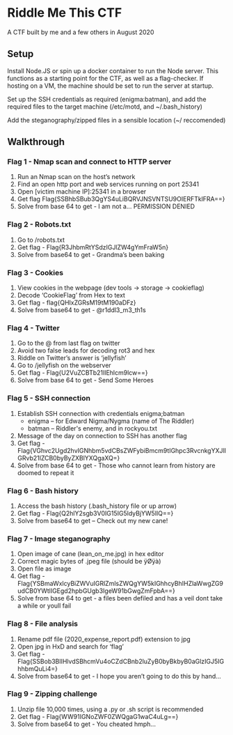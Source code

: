 # Riddle Me This CTF
A CTF built by me and a few others in August 2020

## Setup
Install Node.JS or spin up a docker container to run the Node server. This functions as a starting point for the CTF, as well as a flag-checker. If hosting on a VM, the machine should be set to run the server at startup.

Set up the SSH credentials as required (enigma:batman), and add the required files to the target machine (/etc/motd, and ~/.bash_history)

Add the steganography/zipped files in a sensible location (~/ reccomended)

## Walkthrough
### Flag 1 - Nmap scan and connect to HTTP server
1.	Run an Nmap scan on the host’s network
2.	Find an open http port and web services running on port 25341
3.	Open [victim machine IP]:25341 in a browser
4.	Get flag Flag{SSBhbSBub3QgYS4uLiBQRVJNSVNTSU9OIERFTklFRA==}
5.	Solve from base 64 to get - I am not a... PERMISSION DENIED

### Flag 2 - Robots.txt
1.	Go to /robots.txt
2.	Get flag - Flag{R3JhbmRtYSdzIGJlZW4gYmFraW5n}
3.	Solve from base64 to get - Grandma’s been baking

### Flag 3 - Cookies
1.	View cookies in the webpage (dev tools -> storage -> cookieflag)
2.	Decode ‘CookieFlag’ from Hex to text
3.	Get flag - flag{QHIxZGRsM19tM190aDFz}
4.	Solve from base64 to get - @r1ddl3_m3_th1s

### Flag 4 - Twitter
1.	Go to the @ from last flag on twitter
2.	Avoid two false leads for decoding rot3 and hex
3.	Riddle on Twitter’s answer is ‘jellyfish’
4.	Go to /jellyfish on the webserver
5.	Get flag - Flag{U2VuZCBTb21lIEhlcm9lcw==}
6.	Solve from base 64 to get - Send Some Heroes

### Flag 5 - SSH connection
1.	Establish SSH connection with credentials enigma;batman
    - enigma – for Edward Nigma/Nygma (name of The Riddler)
    - batman – Riddler's enemy, and in rockyou.txt
2.	Message of the day on connection to SSH has another flag
3.	Get flag - Flag{VGhvc2Ugd2hvIGNhbm5vdCBsZWFybiBmcm9tIGhpc3RvcnkgYXJlIGRvb21lZCB0byByZXBlYXQgaXQ=}
4.	Solve from base 64 to get - Those who cannot learn from history are doomed to repeat it

### Flag 6 - Bash history
1.	Access the bash history (.bash_history file or up arrow)
2.	Get flag - Flag{Q2hlY2sgb3V0IG15IG5ldyBjYW5lIQ==}
3.	Solve from base64 to get – Check out my new cane!

### Flag 7 - Image steganography
1.	Open image of cane (lean_on_me.jpg) in hex editor
2.	Correct magic bytes of .jpeg file (should be ÿØÿà)
3.	Open file as image
4.	Get flag - Flag{YSBmaWxlcyBiZWVuIGRlZmlsZWQgYW5kIGhhcyBhIHZlaWwgZG9udCB0YWtlIGEgd2hpbGUgb3IgeW91bGwgZmFpbA==}
5.	Solve from base 64 to get - a files been defiled and has a veil dont take a while or youll fail

### Flag 8 - File analysis
1.	Rename pdf file (2020_expense_report.pdf) extension to jpg
2.	Open jpg in HxD and search for ‘flag’
3.	Get flag - Flag{SSBob3BlIHlvdSBhcmVu4oCZdCBnb2luZyB0byBkbyB0aGlzIGJ5IGhhbmQuLi4=}
4.	Solve from base64 to get - I hope you aren’t going to do this by hand...

### Flag 9 - Zipping challenge
1.	Unzip file 10,000 times, using a .py or .sh script is recommended
2.	Get flag - Flag{WW91IGNoZWF0ZWQgaG1waC4uLg==}
3.	Solve from base64 to get - You cheated hmph...
